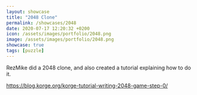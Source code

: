```yaml
---
layout: showcase
title: "2048 Clone"
permalink: /showcases/2048
date: 2020-07-17 12:20:32 +0200
icon: /assets/images/portfolio/2048.png
image: /assets/images/portfolio/2048.png
showcase: true
tags: [puzzle]
---
```


RezMike did a 2048 clone, and also created a tutorial explaining how to do it.

<https://blog.korge.org/korge-tutorial-writing-2048-game-step-0/>
